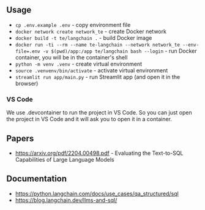 
## Usage

* `cp .env.example .env` - copy environment file
* `docker network create network_te` - create Docker network
* `docker build -t te/langchain .` - build Docker image
* `docker run -ti --rm --name te-langchain --network network_te --env-file=.env -v $(pwd)/app:/app te/langchain bash --login` - run Docker container, you will be in the container's shell
* `python -m venv .venv` - create virtual environment
* `source .venvenv/bin/activate` - activate virtual environment
* `streamlit run app/main.py` - run Streamlit app (and open it in the browser)

### VS Code

We use .devcontainer to run the project in VS Code. So you can just open the project in VS Code and it will ask you to open it in a container.

## Papers

* https://arxiv.org/pdf/2204.00498.pdf - Evaluating the Text-to-SQL Capabilities of Large Language Models

## Documentation

* https://python.langchain.com/docs/use_cases/qa_structured/sql
* https://blog.langchain.dev/llms-and-sql/
